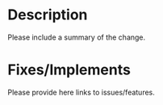 # Description

Please include a summary of the change.

# Fixes/Implements

Please provide here links to issues/features.
